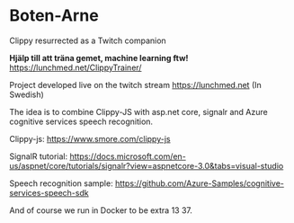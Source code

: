 # Boten-Arne
Clippy resurrected as a Twitch companion

**Hjälp till att träna gemet, machine learning ftw!**
https://lunchmed.net/ClippyTrainer/


Project developed live on the twitch stream https://lunchmed.net (In Swedish)


The idea is to combine Clippy-JS with asp.net core, signalr and Azure cognitive services speech recognition.

Clippy-js:
https://www.smore.com/clippy-js

SignalR tutorial:
https://docs.microsoft.com/en-us/aspnet/core/tutorials/signalr?view=aspnetcore-3.0&tabs=visual-studio

Speech recognition sample:
https://github.com/Azure-Samples/cognitive-services-speech-sdk

And of course we run in Docker to be extra 13 37.
